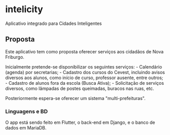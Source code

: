 # intelicity

Aplicativo integrado para Cidades Inteligentes

## Proposta

Este aplicativo tem como proposta oferecer serviços aos cidadãos de Nova Friburgo.

Inicialmente pretende-se disponibilizar os seguintes serviços:
    - Calendário (agenda) por secretarias;
    - Cadastro dos cursos do Cevest, incluindo avisos diversos aos alunos, como início de curso, professor ausente, entre             outros;
    - Cadastro de alunos fora da escola (Busca Ativa);
    - Solicitação de serviços diversos, como lâmpadas de postes queimadas, buracos nas ruas, etc.
    
Posteriormente espera-se oferecer um sistema "multi-prefeituras".

### Linguagens e BD

O app está sendo feito em Flutter, o back-end em Django, e o banco de dados em MariaDB.
